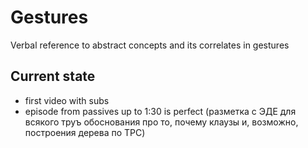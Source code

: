 # Gestures
Verbal reference to abstract concepts and its correlates in gestures

## Current state
- first video with subs
- episode from passives up to 1:30 is perfect (разметка с ЭДЕ для всякого труъ обоснования про то, почему клаузы и, возможно, построения дерева по ТРС)